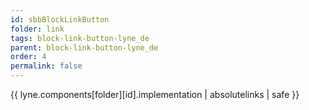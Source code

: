 ```yaml
---
id: sbbBlockLinkButton
folder: link
tags: block-link-button-lyne_de
parent: block-link-button-lyne_de
order: 4
permalink: false  
---
```

{{ lyne.components[folder][id].implementation | absolutelinks | safe }}


